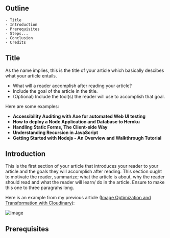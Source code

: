 ## Outline

```
- Title
- Introduction
- Prerequisites
- Steps...
- Conclusion
- Credits
```

## Title

As the name implies, this is the title of your article which basically descibes what your article entails.

- What will a reader accomplish after reading your article?
- Include the goal of the article in the title.
- (Optional) Include the tool(s) the reader will use to accomplish that goal.

Here are some examples:
- **Accessibility Auditing with Axe for automated Web UI testing**
- **How to deploy a Node Application and Database to Heroku**
- **Handling Static Forms, The Client-side Way**
- **Understanding Recursion in JavaScript**
- **Getting Started with Nodejs - An Overview and Walkthrough Tutorial**

## Introduction

This is the first section of your article that introduces your reader to your article and the goals they will accomplish after reading. This section ought to motivate the reader, summarize; what the article is about, why the reader should read and what the reader will learn/ do in the article. Ensure to make this one to three paragrahs long.

Here is an example from my previous article ([Image Optimization and Transformation with Cloudinary](https://bolajiayodeji.com/image-optimization-and-transformation-with-cloudinary-ck7ft0r9100p7nds1ja70s9mu)):

![image](https://user-images.githubusercontent.com/30334776/79635563-9afc5a00-8169-11ea-94ea-44cc25e51d9b.png)

## Prerequisites
